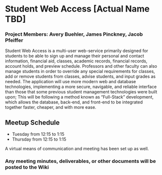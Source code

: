 # Student Web Access [Actual Name TBD]

### Project Members: Avery Buehler, James Pinckney, Jacob Pfeiffer

Student Web Access is a multi-user web-service primarily designed for students to be able to sign up and manage their personal and contact information, financial aid, classes, academic records, financial records, account holds, and preview schedule. Professors and other faculty can also manage students in order to override any special requirements for classes, add or remove students from classes, advise students, and input grades as needed. The application will use more modern web and database technologies, implementing a more secure, navigable, and reliable interface than those that some previous student management technologies were built upon; This will be following a method known as “Full-Stack” development, which allows the database, back-end, and front-end to be integrated together faster, cheaper, and with more ease.

## Meetup Schedule
- Tuesday from 12:15 to 1:15
- Thursday from 12:15 to 1:15

A virtual means of communication and meeting has been set up as well.

### Any meeting minutes, deliverables, or other documents will be posted to the Wiki
